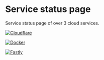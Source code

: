 # Service status page

Service status page of over 3 cloud services.

[![Cloudflare](https://img.shields.io/badge/Cloudflare-Operational-green.svg)](https://www.cloudflarestatus.com/) 

[![Docker](https://img.shields.io/badge/Docker-major-red.svg)](https://status.docker.com) 

[![Fastly](https://img.shields.io/badge/Fastly-minor-FDC000.svg)](https://status.fastly.com) 

